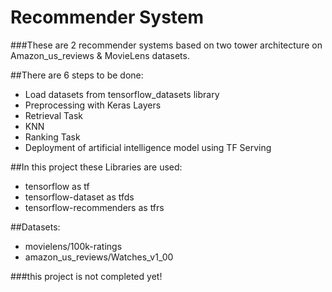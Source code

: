 # Recommender System

###These are 2 recommender systems based on two tower architecture on Amazon_us_reviews & MovieLens datasets.

##There are 6 steps to be done:
 - Load datasets from tensorflow_datasets library
 - Preprocessing with Keras Layers
 - Retrieval Task
 - KNN
 - Ranking Task
 - Deployment of artificial intelligence model using TF Serving

 ##In this project these Libraries are used:
 - tensorflow as tf
 - tensorflow-dataset as tfds
 - tensorflow-recommenders as tfrs

 ##Datasets:
 - movielens/100k-ratings
 - amazon_us_reviews/Watches_v1_00


###this project is not completed yet!
